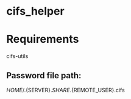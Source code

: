 # cifs_helper

# Requirements
cifs-utils


## Password file path:
$HOME/.${SERVER}.${SHARE}.${REMOTE\_USER}.cifs
